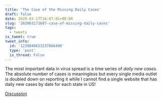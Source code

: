 ```yaml
---
title: 'The Case of the Missing Daily Cases'
draft: false
date: 2020-03-17T16:07:01+00:00
slug: '202003171607-case-of-missing-daily-cases'
tags:
  - tweets
is_tweet: true
tweet_info:
  id: '1239840653237866496'
  type: 'post'
  is_thread: False
---
```




The most important data in virus spread is a time series of *daily new cases*. The absolute number of cases is meaningless but every single media outlet is doubled down on reporting it while I cannot find a single website that has daily new cases by date for each state in US!

[Discussion](https://x.com/sytelus/status/1239840653237866496)

